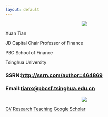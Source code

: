 ```yaml
---
layout: default
---
```


<p align="center">
  <img src="{{ site.baseurl }}/assets/img/homehdr.jpg" />
</p>
  <p class="myh2">Xuan Tian</p>
  <p class="myh2">JD Capital Chair Professor of Finance</p>
  <p class="myh2">PBC School of Finance</p>
  <p class="myh2">Tsinghua University</p>
  <h3 class="myh3">SSRN:<a href="http://ssrn.com/author=464869">http://ssrn.com/author=464869</a></h3>
  <h3 class="myh3">Email:<a href="mailto:tianx@pbcsf.tsinghua.edu.cn">tianx@pbcsf.tsinghua.edu.cn</a></h3>
<p align="center">
  <img src="{{ site.baseurl }}/assets/img/figure.jpg" />
</p>

  <p class="myh2">
    <a href="{{ site.baseurl }}/assets/pdf/CV_XuanTian.pdf">CV</a>
    <a href="{{ site.baseurl }}/research.html">Research</a>
    <a href="{{ site.baseurl }}/teaching.html">Teaching</a>
    <a href="http://scholar.google.com/citations?user=zcTvdvwAAAAJ&hl=en">Google Scholar</a>
  </p>

